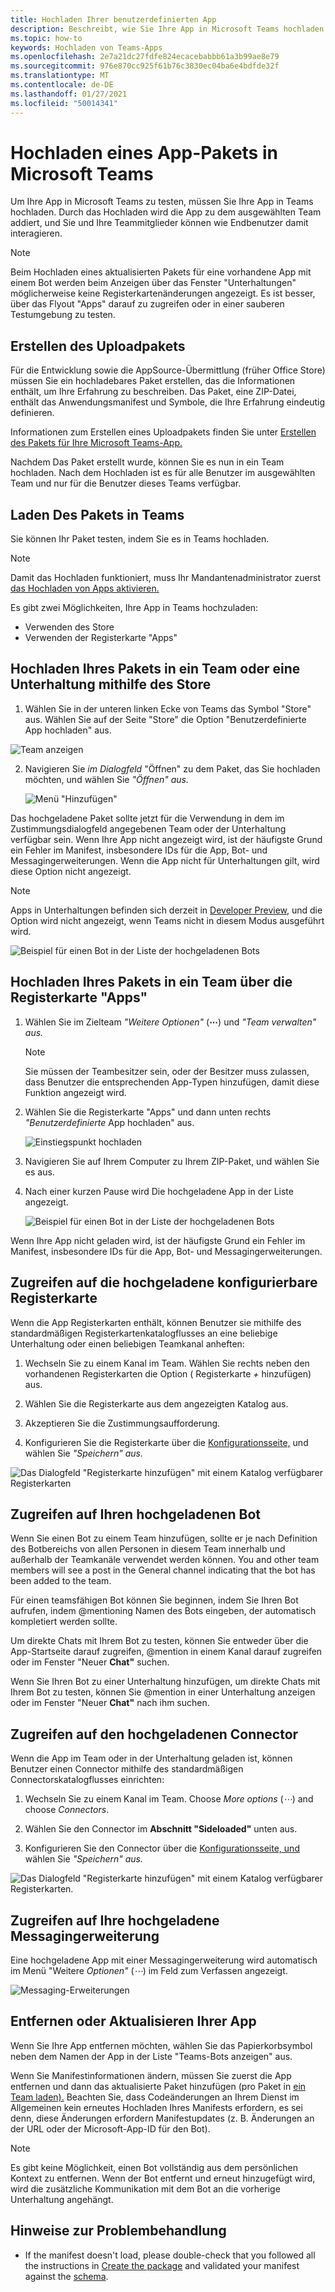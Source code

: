 ```yaml
---
title: Hochladen Ihrer benutzerdefinierten App
description: Beschreibt, wie Sie Ihre App in Microsoft Teams hochladen
ms.topic: how-to
keywords: Hochladen von Teams-Apps
ms.openlocfilehash: 2e7a21dc27fdfe824ecacebabbb61a3b99ae8e79
ms.sourcegitcommit: 976e870cc925f61b76c3830ec04ba6e4bdfde32f
ms.translationtype: MT
ms.contentlocale: de-DE
ms.lasthandoff: 01/27/2021
ms.locfileid: "50014341"
---
```

# <a name="upload-an-app-package-to-microsoft-teams"></a>Hochladen eines App-Pakets in Microsoft Teams

Um Ihre App in Microsoft Teams zu testen, müssen Sie Ihre App in Teams hochladen. Durch das Hochladen wird die App zu dem ausgewählten Team addiert, und Sie und Ihre Teammitglieder können wie Endbenutzer damit interagieren.

> [!NOTE]
> Beim Hochladen eines aktualisierten Pakets für eine vorhandene App mit einem Bot werden beim Anzeigen über das Fenster "Unterhaltungen" möglicherweise keine Registerkartenänderungen angezeigt. Es ist besser, über das Flyout "Apps" darauf zu zugreifen oder in einer sauberen Testumgebung zu testen.

## <a name="create-your-upload-package"></a>Erstellen des Uploadpakets

Für die Entwicklung sowie die AppSource-Übermittlung (früher Office Store) müssen Sie ein hochladebares Paket erstellen, das die Informationen enthält, um Ihre Erfahrung zu beschreiben. Das Paket, eine ZIP-Datei, enthält das Anwendungsmanifest und Symbole, die Ihre Erfahrung eindeutig definieren.

Informationen zum Erstellen eines Uploadpakets finden Sie unter [Erstellen des Pakets für Ihre Microsoft Teams-App.](../build-and-test/apps-package.md)

Nachdem Das Paket erstellt wurde, können Sie es nun in ein Team hochladen. Nach dem Hochladen ist es für alle Benutzer im ausgewählten Team und nur für die Benutzer dieses Teams verfügbar.

## <a name="load-your-package-into-teams"></a>Laden Des Pakets in Teams

Sie können Ihr Paket testen, indem Sie es in Teams hochladen.

> [!NOTE]
> Damit das Hochladen funktioniert, muss Ihr Mandantenadministrator zuerst [das Hochladen von Apps aktivieren.](/microsoftteams/admin-settings)

Es gibt zwei Möglichkeiten, Ihre App in Teams hochzuladen:

* Verwenden des Store
* Verwenden der Registerkarte "Apps"

## <a name="upload-your-package-into-a-team-or-conversation-using-the-store"></a>Hochladen Ihres Pakets in ein Team oder eine Unterhaltung mithilfe des Store

1. Wählen Sie in der unteren linken Ecke von Teams das Symbol "Store" aus. Wählen Sie auf der Seite "Store" die Option "Benutzerdefinierte App hochladen" aus.

  ![Team anzeigen](../../assets/images/store-upload-a-custom-app2.png)

2. Navigieren Sie *im Dialogfeld* "Öffnen" zu dem Paket, das Sie hochladen möchten, und wählen Sie *"Öffnen" aus.*

   ![Menü "Hinzufügen"](../../assets/images/NewappAddmenudropdown.png)

Das hochgeladene Paket sollte jetzt für die Verwendung in dem im Zustimmungsdialogfeld angegebenen Team oder der Unterhaltung verfügbar sein. Wenn Ihre App nicht angezeigt wird, ist der häufigste Grund ein Fehler im Manifest, insbesondere IDs für die App, Bot- und Messagingerweiterungen. Wenn die App nicht für Unterhaltungen gilt, wird diese Option nicht angezeigt.

>[!NOTE]
> Apps in Unterhaltungen befinden sich derzeit in [Developer Preview](../../resources/dev-preview/developer-preview-intro.md), und die Option wird nicht angezeigt, wenn Teams nicht in diesem Modus ausgeführt wird.

![Beispiel für einen Bot in der Liste der hochgeladenen Bots](../../assets/images/botinlist.jpg)

## <a name="upload-your-package-into-a-team-using-the-apps-tab"></a>Hochladen Ihres Pakets in ein Team über die Registerkarte "Apps"

1. Wählen Sie im Zielteam *"Weitere Optionen"* (**&#8943;**) und *"Team verwalten" aus.*

   > [!NOTE]
   > Sie müssen der Teambesitzer sein, oder der Besitzer muss zulassen, dass Benutzer die entsprechenden App-Typen hinzufügen, damit diese Funktion angezeigt wird.

2. Wählen Sie die Registerkarte "Apps" und dann unten rechts *"Benutzerdefinierte* App hochladen" aus.

   ![Einstiegspunkt hochladen](../../assets/images/UploadACustomApp.png)

3. Navigieren Sie auf Ihrem Computer zu Ihrem ZIP-Paket, und wählen Sie es aus.

4. Nach einer kurzen Pause wird Die hochgeladene App in der Liste angezeigt.

   ![Beispiel für einen Bot in der Liste der hochgeladenen Bots](../../assets/images/botinlist.jpg)

Wenn Ihre App nicht geladen wird, ist der häufigste Grund ein Fehler im Manifest, insbesondere IDs für die App, Bot- und Messagingerweiterungen.

## <a name="accessing-your-uploaded-configurable-tab"></a>Zugreifen auf die hochgeladene konfigurierbare Registerkarte

Wenn die App Registerkarten enthält, können Benutzer sie mithilfe des standardmäßigen Registerkartenkatalogflusses an eine beliebige Unterhaltung oder einen beliebigen Teamkanal anheften:

1. Wechseln Sie zu einem Kanal im Team. Wählen Sie rechts neben den vorhandenen Registerkarten die Option ( Registerkarte *+* hinzufügen) aus.

2. Wählen Sie die Registerkarte aus dem angezeigten Katalog aus.

3. Akzeptieren Sie die Zustimmungsaufforderung.

4. Konfigurieren Sie die Registerkarte über die [Konfigurationsseite,](../../tabs/how-to/create-tab-pages/configuration-page.md) und wählen Sie *"Speichern" aus.*

  ![Das Dialogfeld "Registerkarte hinzufügen" mit einem Katalog verfügbarer Registerkarten](../../assets/images/tab_gallery.png)

## <a name="accessing-your-uploaded-bot"></a>Zugreifen auf Ihren hochgeladenen Bot

Wenn Sie einen Bot zu einem Team hinzufügen, sollte er je nach Definition des Botbereichs von allen Personen in diesem Team innerhalb und außerhalb der Teamkanäle verwendet werden können. You and other team members will see a post in the General channel indicating that the bot has been added to the team.

Für einen teamsfähigen Bot können Sie beginnen, indem Sie Ihren Bot aufrufen, indem @mentioning Namen des Bots eingeben, der automatisch kompletiert werden sollte.

Um direkte Chats mit Ihrem Bot zu testen, können Sie entweder über die App-Startseite darauf zugreifen, @mention in einem Kanal darauf zugreifen oder im Fenster "Neuer **Chat"** suchen.

Wenn Sie Ihren Bot zu einer Unterhaltung hinzufügen, um direkte Chats mit Ihrem Bot zu testen, können Sie @mention in einer Unterhaltung anzeigen oder im Fenster "Neuer **Chat"** nach ihm suchen.

## <a name="accessing-your-uploaded-connector"></a>Zugreifen auf den hochgeladenen Connector

Wenn die App im Team oder in der Unterhaltung geladen ist, können Benutzer einen Connector mithilfe des standardmäßigen Connectorskatalogflusses einrichten:

1. Wechseln Sie zu einem Kanal im Team. Choose *More options* (*&#8943;*) and choose *Connectors*.

2. Wählen Sie den Connector im **Abschnitt "Sideloaded"** unten aus.

3. Konfigurieren Sie den Connector über die [Konfigurationsseite, und](../../webhooks-and-connectors/how-to/connectors-creating.md) wählen Sie *"Speichern" aus.*

  ![Das Dialogfeld "Registerkarte hinzufügen" mit einem Katalog verfügbarer Registerkarten.](../../assets/images/connector_gallery.png)

## <a name="accessing-your-uploaded-messaging-extension"></a>Zugreifen auf Ihre hochgeladene Messagingerweiterung

Eine hochgeladene App mit einer Messagingerweiterung wird automatisch im Menü "Weitere *Optionen"* (*&#8943;*) im Feld zum Verfassen angezeigt.

![Messaging-Erweiterungen](../../assets/images/compose-extensions/cesampleapp.png)

## <a name="removing-or-updating-your-app"></a>Entfernen oder Aktualisieren Ihrer App

Wenn Sie Ihre App entfernen möchten, wählen Sie das Papierkorbsymbol neben dem Namen der App in der Liste "Teams-Bots anzeigen" aus.

Wenn Sie Manifestinformationen ändern, müssen Sie zuerst die App entfernen und dann das aktualisierte Paket hinzufügen (pro Paket in [ein Team laden).](#load-your-package-into-teams) Beachten Sie, dass Codeänderungen an Ihrem Dienst im Allgemeinen kein erneutes Hochladen Ihres Manifests erfordern, es sei denn, diese Änderungen erfordern Manifestupdates (z. B. Änderungen an der URL oder der Microsoft-App-ID für den Bot).

> [!NOTE]
> Es gibt keine Möglichkeit, einen Bot vollständig aus dem persönlichen Kontext zu entfernen. Wenn der Bot entfernt und erneut hinzugefügt wird, wird die zusätzliche Kommunikation mit dem Bot an die vorherige Unterhaltung angehängt.

## <a name="troubleshooting-notes"></a>Hinweise zur Problembehandlung

* If the manifest doesn't load, please double-check that you followed all the instructions in [Create the package](../../concepts/build-and-test/apps-package.md) and validated your manifest against the [schema](../../resources/schema/manifest-schema.md).
